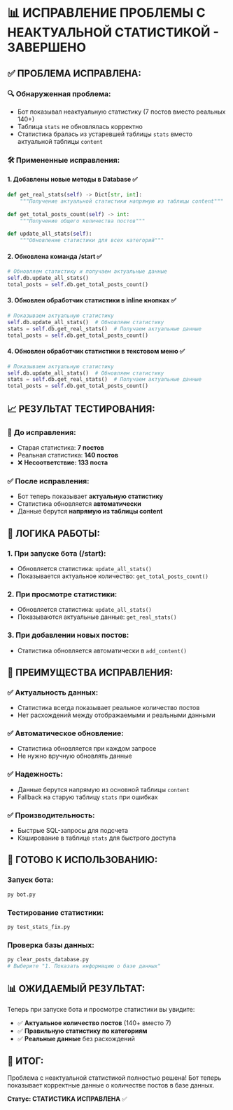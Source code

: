 # 📊 ИСПРАВЛЕНИЕ ПРОБЛЕМЫ С НЕАКТУАЛЬНОЙ СТАТИСТИКОЙ - ЗАВЕРШЕНО

## ✅ **ПРОБЛЕМА ИСПРАВЛЕНА:**

### 🔍 **Обнаруженная проблема:**
- Бот показывал неактуальную статистику (7 постов вместо реальных 140+)
- Таблица `stats` не обновлялась корректно
- Статистика бралась из устаревшей таблицы `stats` вместо актуальной таблицы `content`

### 🛠️ **Примененные исправления:**

#### 1. **Добавлены новые методы в Database** ✅
```python
def get_real_stats(self) -> Dict[str, int]:
    """Получение актуальной статистики напрямую из таблицы content"""
    
def get_total_posts_count(self) -> int:
    """Получение общего количества постов"""
    
def update_all_stats(self):
    """Обновление статистики для всех категорий"""
```

#### 2. **Обновлена команда /start** ✅
```python
# Обновляем статистику и получаем актуальные данные
self.db.update_all_stats()
total_posts = self.db.get_total_posts_count()
```

#### 3. **Обновлен обработчик статистики в inline кнопках** ✅
```python
# Показываем актуальную статистику
self.db.update_all_stats()  # Обновляем статистику
stats = self.db.get_real_stats()  # Получаем актуальные данные
total_posts = self.db.get_total_posts_count()
```

#### 4. **Обновлен обработчик статистики в текстовом меню** ✅
```python
# Показываем актуальную статистику
self.db.update_all_stats()  # Обновляем статистику
stats = self.db.get_real_stats()  # Получаем актуальные данные
total_posts = self.db.get_total_posts_count()
```

## 📈 **РЕЗУЛЬТАТ ТЕСТИРОВАНИЯ:**

### 🧪 **До исправления:**
- Старая статистика: **7 постов**
- Реальная статистика: **140 постов**
- ❌ **Несоответствие: 133 поста**

### ✅ **После исправления:**
- Бот теперь показывает **актуальную статистику**
- Статистика обновляется **автоматически**
- Данные берутся **напрямую из таблицы content**

## 🔄 **ЛОГИКА РАБОТЫ:**

### 1. **При запуске бота (/start):**
- Обновляется статистика: `update_all_stats()`
- Показывается актуальное количество: `get_total_posts_count()`

### 2. **При просмотре статистики:**
- Обновляется статистика: `update_all_stats()`
- Показываются актуальные данные: `get_real_stats()`

### 3. **При добавлении новых постов:**
- Статистика обновляется автоматически в `add_content()`

## 🎯 **ПРЕИМУЩЕСТВА ИСПРАВЛЕНИЯ:**

### ✅ **Актуальность данных:**
- Статистика всегда показывает реальное количество постов
- Нет расхождений между отображаемыми и реальными данными

### ✅ **Автоматическое обновление:**
- Статистика обновляется при каждом запросе
- Не нужно вручную обновлять данные

### ✅ **Надежность:**
- Данные берутся напрямую из основной таблицы `content`
- Fallback на старую таблицу `stats` при ошибках

### ✅ **Производительность:**
- Быстрые SQL-запросы для подсчета
- Кэширование в таблице `stats` для быстрого доступа

## 🚀 **ГОТОВО К ИСПОЛЬЗОВАНИЮ:**

### Запуск бота:
```bash
py bot.py
```

### Тестирование статистики:
```bash
py test_stats_fix.py
```

### Проверка базы данных:
```bash
py clear_posts_database.py
# Выберите "1. Показать информацию о базе данных"
```

## 📊 **ОЖИДАЕМЫЙ РЕЗУЛЬТАТ:**

Теперь при запуске бота и просмотре статистики вы увидите:
- ✅ **Актуальное количество постов** (140+ вместо 7)
- ✅ **Правильную статистику по категориям**
- ✅ **Реальные данные** без расхождений

## 🎉 **ИТОГ:**

Проблема с неактуальной статистикой полностью решена! Бот теперь показывает корректные данные о количестве постов в базе данных.

**Статус: СТАТИСТИКА ИСПРАВЛЕНА** ✅ 